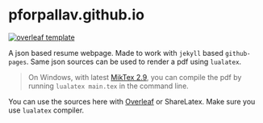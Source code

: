 # pforpallav.github.io

[![overleaf template](https://img.shields.io/badge/overleaf--template-use-green.svg?style=flat)](https://www.overleaf.com/articles/kumar-pallavs-one-page-resume/cqtggyfbyrdk)

A json based resume webpage. Made to work with `jekyll` based `github-pages`. Same json sources can be used to render a pdf using `lualatex`.

> On Windows, with latest [MikTex 2.9](https://miktex.org/download), you can compile the pdf by running `lualatex main.tex` in the command line.

You can use the sources here with [Overleaf](https://www.overleaf.com/articles/kumar-pallavs-one-page-resume/cqtggyfbyrdk) or ShareLatex. Make sure you use `lualatex` compiler.
